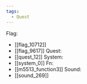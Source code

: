 ```yaml
---
tags:
  - Quest
---
```

Flag:
- [[flag_10712]]
- [[flag_9617]]
Quest:
- [[quest_12]]
System:
- [[system_0]]
Fn:
- [[m5513_function3]]
Sound:
- [[sound_269]]
